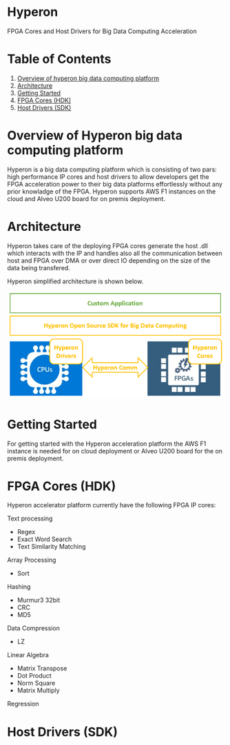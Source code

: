 <span style="display: inline-block;">

# Hyperon
FPGA Cores and Host Drivers for Big Data Computing Acceleration

# Table of Contents

1. [Overview of hyperon big data computing platform](#overview)
2. [Architecture](#architecture)
2. [Getting Started](#gettingstarted)
3. [FPGA Cores (HDK)](#fpgacores)
4. [Host Drivers (SDK)](#hostdrivers)


<a name="overview"></a>
# Overview of Hyperon big data computing platform
Hyperon is a big data computing platform which is consisting of two pars: high performance IP cores and host drivers to allow developers get the FPGA acceleration power to their big data platforms effortlessly without any prior knowladge of the FPGA. Hyperon supports AWS F1 instances on the cloud and Alveo U200 board for on premis deployment.


<a name="architecture"></a>
# Architecture
Hyperon takes care of the deploying FPGA cores generate the host .dll which interacts with the IP and handles also all the communication between host and FPGA over DMA or over direct IO depending on the size of the data being transfered.

Hyperon simplified architecture is shown below.

<img src="docs/img/hyperon_arch_simple.png">


<a name="gettingstarted"></a>
# Getting Started

For getting started with the Hyperon acceleration platform the AWS F1 instance is needed for on cloud deployment or Alveo U200 board for the on premis deployment.

<a name="fpgacores"></a>
# FPGA Cores (HDK)

Hyperon accelerator platform currently have the following FPGA IP cores:

Text processing

* Regex
* Exact Word Search
* Text Similarity Matching

Array Processing

* Sort

Hashing

* Murmur3 32bit
* CRC
* MD5

Data Compression

* LZ

Linear Algebra

* Matrix Transpose
* Dot Product
* Norm Square
* Matrix Multiply

Regression

<a name="hostdrivers"></a>
# Host Drivers (SDK)
